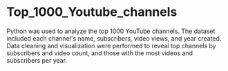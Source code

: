 # Top_1000_Youtube_channels
Python was used to analyze the top 1000 YouTube channels. The dataset included each channel's name, subscribers, video views, and year created. Data cleaning and visualization were performed to reveal top channels by subscribers and video count, and those with the most videos and subscribers per year.
